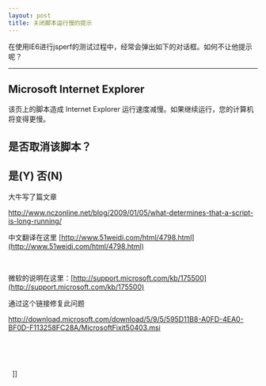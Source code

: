 ```yaml
---
layout: post
title: 关闭脚本运行慢的提示
---
```

在使用IE6进行jsperf的测试过程中，经常会弹出如下的对话框。如何不让他提示呢？

---------------------------
Microsoft Internet Explorer
---------------------------
该页上的脚本造成 Internet Explorer 运行速度减慢。如果继续运行，您的计算机将变得更慢。

是否取消该脚本？
---------------------------
是(Y) 否(N) 
---------------------------

大牛写了篇文章

http://www.nczonline.net/blog/2009/01/05/what-determines-that-a-script-is-long-running/

中文翻译在这里&nbsp;[http://www.51weidi.com/html/4798.html](http://www.51weidi.com/html/4798.html)

&nbsp;

微软的说明在这里：[http://support.microsoft.com/kb/175500](http://support.microsoft.com/kb/175500)

通过这个链接修复此问题

http://download.microsoft.com/download/5/9/5/595D11B8-A0FD-4EA0-BF0D-F113258FC28A/MicrosoftFixit50403.msi

&nbsp;

&nbsp;

&nbsp;
]]